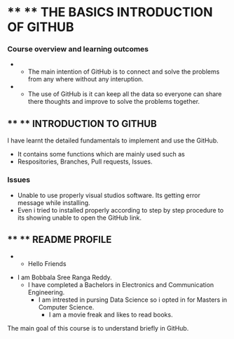 # ** ** THE BASICS INTRODUCTION OF GITHUB

### Course overview and learning outcomes 

* * The main intention of GitHub is to connect and solve the problems from any where without any interuption.
* * The use of GitHub is it can keep all the data so everyone can share there thoughts and improve to solve the problems together.

## ** ** INTRODUCTION TO GITHUB

I have learnt the detailed fundamentals to implement and use the GitHub.

 - It contains some functions which are mainly used such as
 - Respositories, Branches, Pull requests, Issues.

### Issues

 - Unable to use properly visual studios software. Its getting error message while installing.
 - Even i tried to installed properly according to step by step procedure to its showing unable to open the GitHub link.
 
## ** ** README PROFILE

* * Hello Friends
 - I am Bobbala Sree Ranga Reddy.
   - I have completed a Bachelors in Electronics and Communication Engineering.
     - I am intrested in pursing Data Science so i opted in for Masters in Computer Science.
       - I am a movie freak and likes to read books.

The main goal of this course is to understand briefly in GitHub. 
